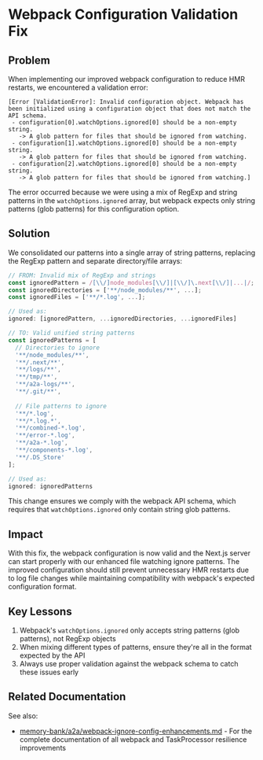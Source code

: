 # Webpack Configuration Validation Fix

## Problem

When implementing our improved webpack configuration to reduce HMR restarts, we encountered a validation error:

```
[Error [ValidationError]: Invalid configuration object. Webpack has been initialized using a configuration object that does not match the API schema.
 - configuration[0].watchOptions.ignored[0] should be a non-empty string.
   -> A glob pattern for files that should be ignored from watching.
 - configuration[1].watchOptions.ignored[0] should be a non-empty string.
   -> A glob pattern for files that should be ignored from watching.
 - configuration[2].watchOptions.ignored[0] should be a non-empty string.
   -> A glob pattern for files that should be ignored from watching.]
```

The error occurred because we were using a mix of RegExp and string patterns in the `watchOptions.ignored` array, but webpack expects only string patterns (glob patterns) for this configuration option.

## Solution

We consolidated our patterns into a single array of string patterns, replacing the RegExp pattern and separate directory/file arrays:

```javascript
// FROM: Invalid mix of RegExp and strings
const ignoredPattern = /[\\/]node_modules[\\/]|[\\/]\.next[\\/]|...|/;
const ignoredDirectories = ['**/node_modules/**', ...];
const ignoredFiles = ['**/*.log', ...];

// Used as:
ignored: [ignoredPattern, ...ignoredDirectories, ...ignoredFiles]
```

```javascript
// TO: Valid unified string patterns
const ignoredPatterns = [
  // Directories to ignore
  '**/node_modules/**',
  '**/.next/**',
  '**/logs/**',
  '**/tmp/**',
  '**/a2a-logs/**',
  '**/.git/**',
  
  // File patterns to ignore
  '**/*.log',
  '**/*.log.*',
  '**/combined-*.log',
  '**/error-*.log',
  '**/a2a-*.log',
  '**/components-*.log',
  '**/.DS_Store'
];

// Used as:
ignored: ignoredPatterns
```

This change ensures we comply with the webpack API schema, which requires that `watchOptions.ignored` only contain string glob patterns.

## Impact

With this fix, the webpack configuration is now valid and the Next.js server can start properly with our enhanced file watching ignore patterns. The improved configuration should still prevent unnecessary HMR restarts due to log file changes while maintaining compatibility with webpack's expected configuration format.

## Key Lessons

1. Webpack's `watchOptions.ignored` only accepts string patterns (glob patterns), not RegExp objects
2. When mixing different types of patterns, ensure they're all in the format expected by the API
3. Always use proper validation against the webpack schema to catch these issues early

## Related Documentation

See also:
- [memory-bank/a2a/webpack-ignore-config-enhancements.md](memory-bank/a2a/webpack-ignore-config-enhancements.md) - For the complete documentation of all webpack and TaskProcessor resilience improvements 